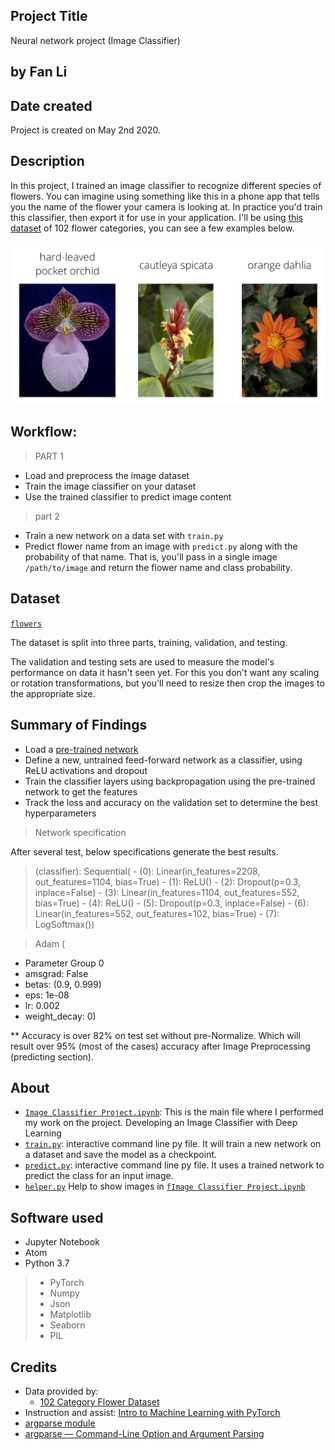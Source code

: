 ## Project Title
Neural network project (Image Classifier)

## by Fan Li

## Date created
Project is created on May 2nd 2020.


## Description
In this project, I trained an image classifier to recognize different species of flowers. You can imagine using something like this in a phone app that tells you the name of the flower your camera is looking at. In practice you'd train this classifier, then export it for use in your application. I'll be using [this dataset](http://www.robots.ox.ac.uk/~vgg/data/flowers/102/index.html) of 102 flower categories, you can see a few examples below.

<img src='assets/Flowers.png' width=500px>



## Workflow:
> PART 1
* Load and preprocess the image dataset
* Train the image classifier on your dataset
* Use the trained classifier to predict image content

> part 2
+ Train a new network on a data set with `train.py`
+ Predict flower name from an image with `predict.py` along with the probability of that name. That is, you'll pass in a single image `/path/to/image` and return the flower name and class probability.



## Dataset

[`flowers`](https://github.com/victorlifan/Neural-network-project-Image-Classifier-/tree/master/flowers)

 The dataset is split into three parts, training, validation, and testing.

The validation and testing sets are used to measure the model's performance on data it hasn't seen yet. For this you don't want any scaling or rotation transformations, but you'll need to resize then crop the images to the appropriate size.

 ## Summary of Findings

 * Load a [pre-trained network](http://pytorch.org/docs/master/torchvision/models.html)
 * Define a new, untrained feed-forward network as a classifier, using ReLU activations and dropout
 * Train the classifier layers using backpropagation using the pre-trained network to get the features
 * Track the loss and accuracy on the validation set to determine the best hyperparameters

 > Network specification

 After several test, below specifications generate the best results.

 >(classifier): Sequential(
    -  (0): Linear(in_features=2208, out_features=1104, bias=True)
    -  (1): ReLU()
    -  (2): Dropout(p=0.3, inplace=False)
    -  (3): Linear(in_features=1104, out_features=552, bias=True)
    -  (4): ReLU()
    -  (5): Dropout(p=0.3, inplace=False)
    -  (6): Linear(in_features=552, out_features=102, bias=True)
    -  (7): LogSoftmax())

 > Adam (
  -   Parameter Group 0
  -   amsgrad: False
  -   betas: (0.9, 0.999)
  -   eps: 1e-08
  -   lr: 0.002
  -   weight_decay: 0)

** Accuracy is over 82% on test set without pre-Normalize. Which will result over 95% (most of the cases) accuracy after Image Preprocessing (predicting section).


 ## About
+ [`Image Classifier Project.ipynb`](https://github.com/victorlifan/Neural-network-project-Image-Classifier-/blob/master/Image%20Classifier%20Project.ipynb): This is the main file where I performed my work on the project. Developing an Image Classifier with Deep Learning
+ [`train.py`](https://github.com/victorlifan/Neural-network-project-Image-Classifier-/blob/master/train.py): interactive command line py file. It will train a new network on a dataset and save the model as a checkpoint.
+ [`predict.py`](https://github.com/victorlifan/Neural-network-project-Image-Classifier-/blob/master/predict.py): interactive command line py file. It uses a trained network to predict the class for an input image.
+ [`helper.py`](https://github.com/victorlifan/Neural-network-project-Image-Classifier-/blob/master/helper.py) Help to show images in [`fImage Classifier Project.ipynb`](https://github.com/victorlifan/Neural-network-project-Image-Classifier-/blob/master/Image%20Classifier%20Project.ipynb)

## Software used
+ Jupyter Notebook
+ Atom
+ Python 3.7
> + PyTorch
> + Numpy
> + Json
> + Matplotlib
> + Seaborn
> + PIL



## Credits
+ Data provided by:
    + [102 Category Flower Dataset](http://www.robots.ox.ac.uk/~vgg/data/flowers/102/index.html)
+ Instruction and assist: [Intro to Machine Learning with PyTorch](https://www.udacity.com/course/intro-to-machine-learning-nanodegree--nd229)
+ [ argparse module](https://docs.python.org/3/library/argparse.html)
+ [argparse — Command-Line Option and Argument Parsing](https://pymotw.com/3/argparse/)
